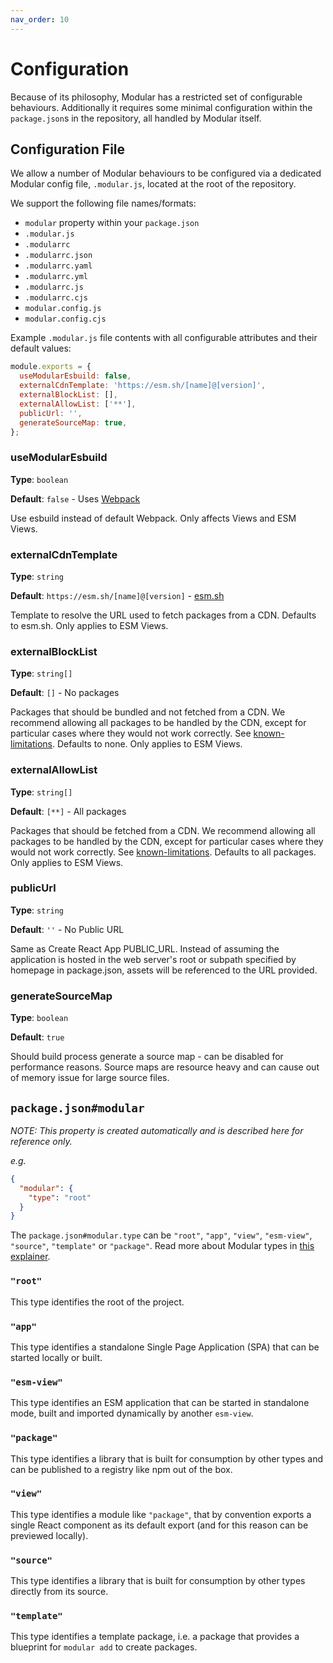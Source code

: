 ```yaml
---
nav_order: 10
---
```


# Configuration

Because of its philosophy, Modular has a restricted set of configurable
behaviours. Additionally it requires some minimal configuration within the
`package.json`s in the repository, all handled by Modular itself.

## Configuration File

We allow a number of Modular behaviours to be configured via a dedicated Modular
config file, `.modular.js`, located at the root of the repository.

We support the following file names/formats:

- `modular` property within your `package.json`
- `.modular.js`
- `.modularrc`
- `.modularrc.json`
- `.modularrc.yaml`
- `.modularrc.yml`
- `.modularrc.js`
- `.modularrc.cjs`
- `modular.config.js`
- `modular.config.cjs`

Example `.modular.js` file contents with all configurable attributes and their
default values:

```js
module.exports = {
  useModularEsbuild: false,
  externalCdnTemplate: 'https://esm.sh/[name]@[version]',
  externalBlockList: [],
  externalAllowList: ['**'],
  publicUrl: '',
  generateSourceMap: true,
};
```

### **useModularEsbuild**

**Type**: `boolean`

**Default**: `false` - Uses [Webpack](https://webpack.js.org/)

Use esbuild instead of default Webpack. Only affects Views and ESM Views.

### **externalCdnTemplate**

**Type**: `string`

**Default**: `https://esm.sh/[name]@[version]` - [esm.sh](https://esm.sh/)

Template to resolve the URL used to fetch packages from a CDN. Defaults to
esm.sh. Only applies to ESM Views.

### **externalBlockList**

**Type**: `string[]`

**Default**: `[]` - No packages

Packages that should be bundled and not fetched from a CDN. We recommend
allowing all packages to be handled by the CDN, except for particular cases
where they would not work correctly. See
[known-limitations](./esm-views/known-limitations.md). Defaults to none. Only
applies to ESM Views.

### **externalAllowList**

**Type**: `string[]`

**Default**: `[**]` - All packages

Packages that should be fetched from a CDN. We recommend allowing all packages
to be handled by the CDN, except for particular cases where they would not work
correctly. See [known-limitations](./esm-views/known-limitations.md). Defaults
to all packages. Only applies to ESM Views.

### **publicUrl**

**Type**: `string`

**Default**: `''` - No Public URL

Same as Create React App PUBLIC_URL. Instead of assuming the application is
hosted in the web server's root or subpath specified by homepage in
package.json, assets will be referenced to the URL provided.

### **generateSourceMap**

**Type**: `boolean`

**Default**: `true`

Should build process generate a source map - can be disabled for performance
reasons. Source maps are resource heavy and can cause out of memory issue for
large source files.

## `package.json#modular`

_NOTE: This property is created automatically and is described here for
reference only._

_e.g._

```json
{
  "modular": {
    "type": "root"
  }
}
```

The `package.json#modular.type` can be `"root"`, `"app"`, `"view"`,
`"esm-view"`, `"source"`, `"template"` or `"package"`. Read more about Modular
types in [this explainer](/docs/package-types).

### `"root"`

This type identifies the root of the project.

### `"app"`

This type identifies a standalone Single Page Application (SPA) that can be
started locally or built.

### `"esm-view"`

This type identifies an ESM application that can be started in standalone mode,
built and imported dynamically by another `esm-view`.

### `"package"`

This type identifies a library that is built for consumption by other types and
can be published to a registry like npm out of the box.

### `"view"`

This type identifies a module like `"package"`, that by convention exports a
single React component as its default export (and for this reason can be
previewed locally).

### `"source"`

This type identifies a library that is built for consumption by other types
directly from its source.

### `"template"`

This type identifies a template package, i.e. a package that provides a
blueprint for `modular add` to create packages.
